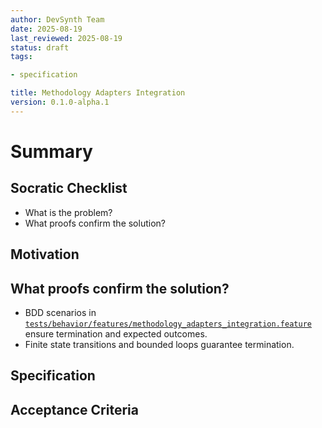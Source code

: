 ```yaml
---
author: DevSynth Team
date: 2025-08-19
last_reviewed: 2025-08-19
status: draft
tags:

- specification

title: Methodology Adapters Integration
version: 0.1.0-alpha.1
---
```


<!--
Required metadata fields:
- author: document author
- date: creation date
- last_reviewed: last review date
- status: draft | review | published
- tags: search keywords
- title: short descriptive name
- version: specification version
-->

# Summary

## Socratic Checklist
- What is the problem?
- What proofs confirm the solution?

## Motivation

## What proofs confirm the solution?
- BDD scenarios in [`tests/behavior/features/methodology_adapters_integration.feature`](../../tests/behavior/features/methodology_adapters_integration.feature) ensure termination and expected outcomes.
- Finite state transitions and bounded loops guarantee termination.


## Specification

## Acceptance Criteria
